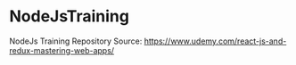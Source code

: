 # NodeJsTraining
NodeJs Training Repository
Source: https://www.udemy.com/react-js-and-redux-mastering-web-apps/
